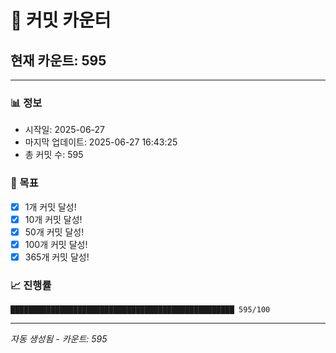 # 🔢 커밋 카운터

## 현재 카운트: 595

---

### 📊 정보
- 시작일: 2025-06-27
- 마지막 업데이트: 2025-06-27 16:43:25
- 총 커밋 수: 595

### 🎯 목표
- [x] 1개 커밋 달성!
- [x] 10개 커밋 달성!
- [x] 50개 커밋 달성!
- [x] 100개 커밋 달성!
- [x] 365개 커밋 달성!

### 📈 진행률
```
██████████████████████████████████████████████████ 595/100
```

---
*자동 생성됨 - 카운트: 595*
